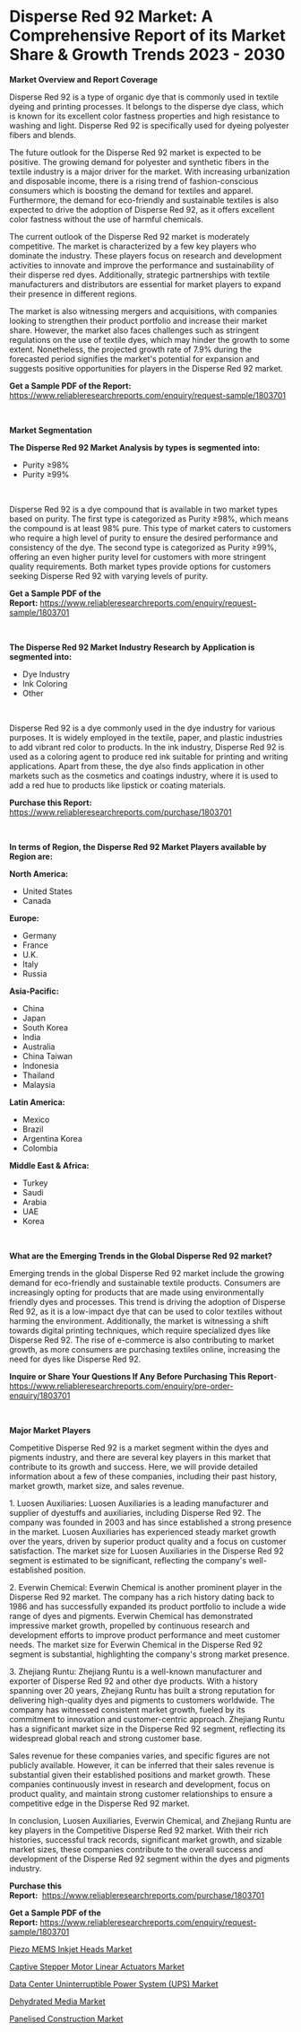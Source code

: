 <p><h1>Disperse Red 92 Market: A Comprehensive Report of its Market Share & Growth Trends 2023 - 2030</h1></p><p><strong>Market Overview and Report Coverage</strong></p>
<p><p>Disperse Red 92 is a type of organic dye that is commonly used in textile dyeing and printing processes. It belongs to the disperse dye class, which is known for its excellent color fastness properties and high resistance to washing and light. Disperse Red 92 is specifically used for dyeing polyester fibers and blends.</p><p>The future outlook for the Disperse Red 92 market is expected to be positive. The growing demand for polyester and synthetic fibers in the textile industry is a major driver for the market. With increasing urbanization and disposable income, there is a rising trend of fashion-conscious consumers which is boosting the demand for textiles and apparel. Furthermore, the demand for eco-friendly and sustainable textiles is also expected to drive the adoption of Disperse Red 92, as it offers excellent color fastness without the use of harmful chemicals.</p><p>The current outlook of the Disperse Red 92 market is moderately competitive. The market is characterized by a few key players who dominate the industry. These players focus on research and development activities to innovate and improve the performance and sustainability of their disperse red dyes. Additionally, strategic partnerships with textile manufacturers and distributors are essential for market players to expand their presence in different regions.</p><p>The market is also witnessing mergers and acquisitions, with companies looking to strengthen their product portfolio and increase their market share. However, the market also faces challenges such as stringent regulations on the use of textile dyes, which may hinder the growth to some extent. Nonetheless, the projected growth rate of 7.9% during the forecasted period signifies the market's potential for expansion and suggests positive opportunities for players in the Disperse Red 92 market.</p></p>
<p><strong>Get a Sample PDF of the Report:</strong> <a href="https://www.reliableresearchreports.com/enquiry/request-sample/1803701">https://www.reliableresearchreports.com/enquiry/request-sample/1803701</a></p>
<p>&nbsp;</p>
<p><strong>Market Segmentation</strong></p>
<p><strong>The Disperse Red 92 Market Analysis by types is segmented into:</strong></p>
<p><ul><li>Purity ≥98%</li><li>Purity ≥99%</li></ul></p>
<p>&nbsp;</p>
<p><p>Disperse Red 92 is a dye compound that is available in two market types based on purity. The first type is categorized as Purity ≥98%, which means the compound is at least 98% pure. This type of market caters to customers who require a high level of purity to ensure the desired performance and consistency of the dye. The second type is categorized as Purity ≥99%, offering an even higher purity level for customers with more stringent quality requirements. Both market types provide options for customers seeking Disperse Red 92 with varying levels of purity.</p></p>
<p><strong>Get a Sample PDF of the Report:</strong>&nbsp;<a href="https://www.reliableresearchreports.com/enquiry/request-sample/1803701">https://www.reliableresearchreports.com/enquiry/request-sample/1803701</a></p>
<p>&nbsp;</p>
<p><strong>The Disperse Red 92 Market Industry Research by Application is segmented into:</strong></p>
<p><ul><li>Dye Industry</li><li>Ink Coloring</li><li>Other</li></ul></p>
<p>&nbsp;</p>
<p><p>Disperse Red 92 is a dye commonly used in the dye industry for various purposes. It is widely employed in the textile, paper, and plastic industries to add vibrant red color to products. In the ink industry, Disperse Red 92 is used as a coloring agent to produce red ink suitable for printing and writing applications. Apart from these, the dye also finds application in other markets such as the cosmetics and coatings industry, where it is used to add a red hue to products like lipstick or coating materials.</p></p>
<p><strong>Purchase this Report:</strong>&nbsp; <a href="https://www.reliableresearchreports.com/purchase/1803701">https://www.reliableresearchreports.com/purchase/1803701</a></p>
<p>&nbsp;</p>
<p><strong>In terms of Region, the Disperse Red 92 Market Players available by Region are:</strong></p>
<p>
    <p> <strong> North America: </strong>
        <ul>
            <li>United States</li>
            <li>Canada</li>
        </ul>
        </p> 
    <p> <strong> Europe: </strong>
        <ul>
            <li>Germany</li>
            <li>France</li>
            <li>U.K.</li>
            <li>Italy</li>
            <li>Russia</li>
        </ul>
        </p> 
    <p> <strong> Asia-Pacific: </strong>
        <ul>
            <li>China</li>
            <li>Japan</li>
            <li>South Korea</li>
            <li>India</li>
            <li>Australia</li>
            <li>China Taiwan</li>
            <li>Indonesia</li>
            <li>Thailand</li>
            <li>Malaysia</li>
        </ul>
        </p> 
    <p> <strong> Latin America: </strong>
        <ul>
            <li>Mexico</li>
            <li>Brazil</li>
            <li>Argentina Korea</li>
            <li>Colombia</li>
        </ul>
        </p> 
    <p> <strong> Middle East & Africa: </strong>
        <ul>
            <li>Turkey</li>
            <li>Saudi</li>
            <li>Arabia</li>
            <li>UAE</li>
            <li>Korea</li>
        </ul>
    </p>
    </p>
<p>&nbsp;</p>
<p><strong>What are the Emerging Trends in the Global Disperse Red 92 market?</strong></p>
<p><p>Emerging trends in the global Disperse Red 92 market include the growing demand for eco-friendly and sustainable textile products. Consumers are increasingly opting for products that are made using environmentally friendly dyes and processes. This trend is driving the adoption of Disperse Red 92, as it is a low-impact dye that can be used to color textiles without harming the environment. Additionally, the market is witnessing a shift towards digital printing techniques, which require specialized dyes like Disperse Red 92. The rise of e-commerce is also contributing to market growth, as more consumers are purchasing textiles online, increasing the need for dyes like Disperse Red 92.</p></p>
<p><strong>Inquire or Share Your Questions If Any Before Purchasing This Report</strong>- <a href="https://www.reliableresearchreports.com/enquiry/pre-order-enquiry/1803701">https://www.reliableresearchreports.com/enquiry/pre-order-enquiry/1803701</a></p>
<p>&nbsp;</p>
<p><strong>Major Market Players</strong></p>
<p><p>Competitive Disperse Red 92 is a market segment within the dyes and pigments industry, and there are several key players in this market that contribute to its growth and success. Here, we will provide detailed information about a few of these companies, including their past history, market growth, market size, and sales revenue.</p><p>1. Luosen Auxiliaries: Luosen Auxiliaries is a leading manufacturer and supplier of dyestuffs and auxiliaries, including Disperse Red 92. The company was founded in 2003 and has since established a strong presence in the market. Luosen Auxiliaries has experienced steady market growth over the years, driven by superior product quality and a focus on customer satisfaction. The market size for Luosen Auxiliaries in the Disperse Red 92 segment is estimated to be significant, reflecting the company's well-established position.</p><p>2. Everwin Chemical: Everwin Chemical is another prominent player in the Disperse Red 92 market. The company has a rich history dating back to 1986 and has successfully expanded its product portfolio to include a wide range of dyes and pigments. Everwin Chemical has demonstrated impressive market growth, propelled by continuous research and development efforts to improve product performance and meet customer needs. The market size for Everwin Chemical in the Disperse Red 92 segment is substantial, highlighting the company's strong market presence.</p><p>3. Zhejiang Runtu: Zhejiang Runtu is a well-known manufacturer and exporter of Disperse Red 92 and other dye products. With a history spanning over 20 years, Zhejiang Runtu has built a strong reputation for delivering high-quality dyes and pigments to customers worldwide. The company has witnessed consistent market growth, fueled by its commitment to innovation and customer-centric approach. Zhejiang Runtu has a significant market size in the Disperse Red 92 segment, reflecting its widespread global reach and strong customer base.</p><p>Sales revenue for these companies varies, and specific figures are not publicly available. However, it can be inferred that their sales revenue is substantial given their established positions and market growth. These companies continuously invest in research and development, focus on product quality, and maintain strong customer relationships to ensure a competitive edge in the Disperse Red 92 market.</p><p>In conclusion, Luosen Auxiliaries, Everwin Chemical, and Zhejiang Runtu are key players in the Competitive Disperse Red 92 market. With their rich histories, successful track records, significant market growth, and sizable market sizes, these companies contribute to the overall success and development of the Disperse Red 92 segment within the dyes and pigments industry.</p></p>
<p><strong>Purchase this Report:</strong>&nbsp;&nbsp;<a href="https://www.reliableresearchreports.com/purchase/1803701">https://www.reliableresearchreports.com/purchase/1803701</a></p>
<p></p>
<p><strong>Get a Sample PDF of the Report:</strong>&nbsp;<a href="https://www.reliableresearchreports.com/enquiry/request-sample/1803701">https://www.reliableresearchreports.com/enquiry/request-sample/1803701</a></p>
<p><p><a href="https://medium.com/@danesanford_55006/piezo-mems-inkjet-heads-market-insight-market-trends-growth-forecasted-from-2023-to-2030-a6671e77fa6c">Piezo MEMS Inkjet Heads Market</a></p><p><a href="https://medium.com/@cleogerhold/captive-stepper-motor-linear-actuators-market-size-market-outlook-and-market-forecast-2023-to-8e585e16b297">Captive Stepper Motor Linear Actuators Market</a></p><p><a href="https://medium.com/@yvettelesch/data-center-uninterruptible-power-system-ups-market-trends-and-market-analysis-forecasted-for-c1a11218a597">Data Center Uninterruptible Power System (UPS) Market</a></p><p><a href="https://github.com/rahu1501/Market-Research-Report-List-1/blob/main/dehydrated-media-market.md">Dehydrated Media Market</a></p><p><a href="https://github.com/rahu1502/Market-Research-Report-List-1/blob/main/panelised-construction-market.md">Panelised Construction Market</a></p></p>